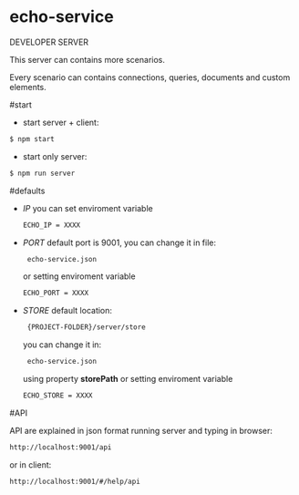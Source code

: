 # echo-service
DEVELOPER SERVER

This server can contains more scenarios.

Every scenario can contains connections, queries, documents and custom elements.


#start

- start server + client:

```sh
$ npm start
```

- start only server:
```sh
$ npm run server
```


#defaults

- *IP*
  you can set enviroment variable
    ```sh
    ECHO_IP = XXXX
    ```

- *PORT*
  default port is 9001, you can change it in file:
    ```sh
     echo-service.json
    ```
    or setting enviroment variable
    ```sh
    ECHO_PORT = XXXX
    ```

- *STORE*
  default location:
    ```sh
     {PROJECT-FOLDER}/server/store
    ```
    you can change it in:
    ```sh
     echo-service.json
    ```
    using property **storePath**
    or setting enviroment variable
    ```sh
    ECHO_STORE = XXXX
    ```

#API

API are explained in json format running server and typing in browser:
```sh
http://localhost:9001/api
```
or in client:
```sh
http://localhost:9001/#/help/api
```

